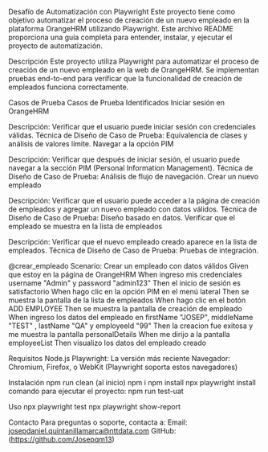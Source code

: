 Desafío de Automatización con Playwright
Este proyecto tiene como objetivo automatizar el proceso de creación de un nuevo empleado en la plataforma OrangeHRM utilizando Playwright. Este archivo README proporciona una guía completa para entender, instalar, y ejecutar el proyecto de automatización.

Descripción
Este proyecto utiliza Playwright para automatizar el proceso de creación de un nuevo empleado en la web de OrangeHRM. Se implementan pruebas end-to-end para verificar que la funcionalidad de creación de empleados funciona correctamente.

Casos de Prueba
Casos de Prueba Identificados
Iniciar sesión en OrangeHRM

Descripción: Verificar que el usuario puede iniciar sesión con credenciales válidas.
Técnica de Diseño de Caso de Prueba: Equivalencia de clases y análisis de valores límite.
Navegar a la opción PIM

Descripción: Verificar que después de iniciar sesión, el usuario puede navegar a la sección PIM (Personal Information Management).
Técnica de Diseño de Caso de Prueba: Análisis de flujo de navegación.
Crear un nuevo empleado

Descripción: Verificar que el usuario puede acceder a la página de creación de empleados y agregar un nuevo empleado con datos válidos.
Técnica de Diseño de Caso de Prueba: Diseño basado en datos.
Verificar que el empleado se muestra en la lista de empleados

Descripción: Verificar que el nuevo empleado creado aparece en la lista de empleados.
Técnica de Diseño de Caso de Prueba: Pruebas de integración.


@crear_empleado
Scenario: Crear un empleado con datos válidos
    Given que estoy en la página de OrangeHRM
    When ingreso mis credenciales username "Admin" y password "admin123"
    Then el inicio de sesión es satisfactorio
    When hago clic en la opción PIM en el menú lateral
    Then se muestra la pantalla de la lista de empleados
    When hago clic en el botón ADD EMPLOYEE
    Then se muestra la pantalla de creación de empleado
    When ingreso los datos del empleado en firstName "JOSEP", middleName "TEST" , lastName "QA" y employeeId "99"
    Then la creacion fue exitosa y me muestra la pantalla personalDetails
    When me dirijo a la pantalla employeeList
    Then visualizo los datos del empleado creado


Requisitos
Node.js
Playwright: La versión más reciente
Navegador: Chromium, Firefox, o WebKit (Playwright soporta estos navegadores)

Instalación
npm run clean (al inicio)
npm i
npm install
npx playwright install
comando para ejecutar el proyecto: npm run test-uat

Uso
npx playwright test
npx playwright show-report

Contacto
Para preguntas o soporte, contacta a:
Email: josepdaniel.quintanillamarca@nttdata.com
GitHub: (https://github.com/Josepqm13)

